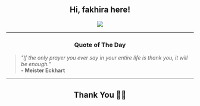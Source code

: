 <h2 align="center"> Hi, fakhira here!</h2>

<p align="center">
<a href="https://github.com/fakhiralkda" alt="github streak"><img src="https://dvst-streak.herokuapp.com/?user=fakhiralkda&theme=tokyonight&fire=DD472C"></a>
</p>

<hr>
<h3 align="center">Quote of The Day</h3>
<p align="center">
<blockquote>
<i>"If the only prayer you ever say in your entire life is thank you, it will be enough."</i>
<br>
<b>- Meister Eckhart</b>
</blockquote>
</p>


<hr>
<h2 align="center">Thank You 🙏🏼</h2>
